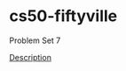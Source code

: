 # cs50-fiftyville
Problem Set 7

[Description](https://cs50.harvard.edu/extension/2023/spring/psets/7/fiftyville/)
